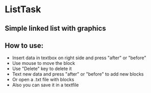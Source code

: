 # ListTask
## Simple linked list with graphics
## How to use:
 - Insert data in textbox on right side and press "after" or "before"
 - Use mouse to move the block
 - Use "Delete" key to delete it
 - Text new data and press "after" or "before" to add new blocks
 - Or open a .txt file with blocks
 - Also you can save it in a textfile
